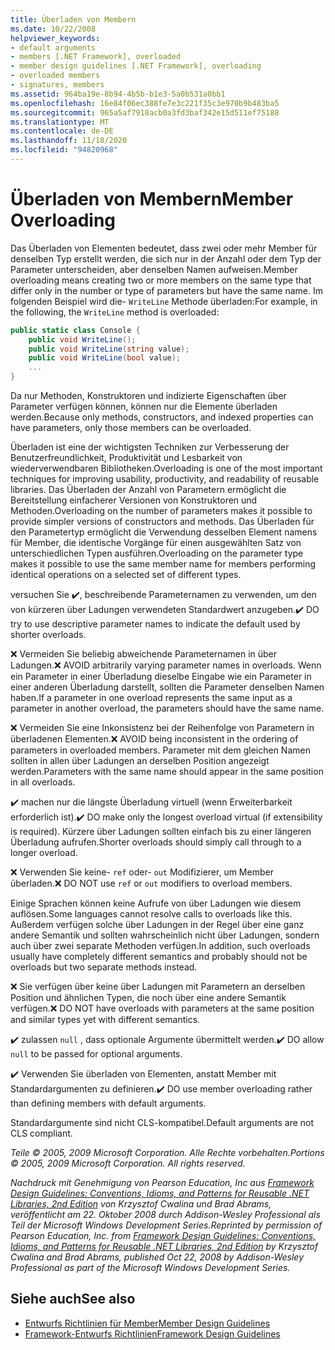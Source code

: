 ```yaml
---
title: Überladen von Membern
ms.date: 10/22/2008
helpviewer_keywords:
- default arguments
- members [.NET Framework], overloaded
- member design guidelines [.NET Framework], overloading
- overloaded members
- signatures, members
ms.assetid: 964ba19e-8b94-4b5b-b1e3-5a0b531a0bb1
ms.openlocfilehash: 16e84f06ec388fe7e3c221f35c3e970b9b483ba5
ms.sourcegitcommit: 965a5af7918acb0a3fd3baf342e15d511ef75188
ms.translationtype: MT
ms.contentlocale: de-DE
ms.lasthandoff: 11/18/2020
ms.locfileid: "94820968"
---
```

# <a name="member-overloading"></a><span data-ttu-id="d8148-102">Überladen von Membern</span><span class="sxs-lookup"><span data-stu-id="d8148-102">Member Overloading</span></span>
<span data-ttu-id="d8148-103">Das Überladen von Elementen bedeutet, dass zwei oder mehr Member für denselben Typ erstellt werden, die sich nur in der Anzahl oder dem Typ der Parameter unterscheiden, aber denselben Namen aufweisen.</span><span class="sxs-lookup"><span data-stu-id="d8148-103">Member overloading means creating two or more members on the same type that differ only in the number or type of parameters but have the same name.</span></span> <span data-ttu-id="d8148-104">Im folgenden Beispiel wird die- `WriteLine` Methode überladen:</span><span class="sxs-lookup"><span data-stu-id="d8148-104">For example, in the following, the `WriteLine` method is overloaded:</span></span>

```csharp
public static class Console {
    public void WriteLine();
    public void WriteLine(string value);
    public void WriteLine(bool value);
    ...
}
```

 <span data-ttu-id="d8148-105">Da nur Methoden, Konstruktoren und indizierte Eigenschaften über Parameter verfügen können, können nur die Elemente überladen werden.</span><span class="sxs-lookup"><span data-stu-id="d8148-105">Because only methods, constructors, and indexed properties can have parameters, only those members can be overloaded.</span></span>

 <span data-ttu-id="d8148-106">Überladen ist eine der wichtigsten Techniken zur Verbesserung der Benutzerfreundlichkeit, Produktivität und Lesbarkeit von wiederverwendbaren Bibliotheken.</span><span class="sxs-lookup"><span data-stu-id="d8148-106">Overloading is one of the most important techniques for improving usability, productivity, and readability of reusable libraries.</span></span> <span data-ttu-id="d8148-107">Das Überladen der Anzahl von Parametern ermöglicht die Bereitstellung einfacherer Versionen von Konstruktoren und Methoden.</span><span class="sxs-lookup"><span data-stu-id="d8148-107">Overloading on the number of parameters makes it possible to provide simpler versions of constructors and methods.</span></span> <span data-ttu-id="d8148-108">Das Überladen für den Parametertyp ermöglicht die Verwendung desselben Element namens für Member, die identische Vorgänge für einen ausgewählten Satz von unterschiedlichen Typen ausführen.</span><span class="sxs-lookup"><span data-stu-id="d8148-108">Overloading on the parameter type makes it possible to use the same member name for members performing identical operations on a selected set of different types.</span></span>

 <span data-ttu-id="d8148-109">versuchen Sie ✔️, beschreibende Parameternamen zu verwenden, um den von kürzeren über Ladungen verwendeten Standardwert anzugeben.</span><span class="sxs-lookup"><span data-stu-id="d8148-109">✔️ DO try to use descriptive parameter names to indicate the default used by shorter overloads.</span></span>

 <span data-ttu-id="d8148-110">❌ Vermeiden Sie beliebig abweichende Parameternamen in über Ladungen.</span><span class="sxs-lookup"><span data-stu-id="d8148-110">❌ AVOID arbitrarily varying parameter names in overloads.</span></span> <span data-ttu-id="d8148-111">Wenn ein Parameter in einer Überladung dieselbe Eingabe wie ein Parameter in einer anderen Überladung darstellt, sollten die Parameter denselben Namen haben.</span><span class="sxs-lookup"><span data-stu-id="d8148-111">If a parameter in one overload represents the same input as a parameter in another overload, the parameters should have the same name.</span></span>

 <span data-ttu-id="d8148-112">❌ Vermeiden Sie eine Inkonsistenz bei der Reihenfolge von Parametern in überladenen Elementen.</span><span class="sxs-lookup"><span data-stu-id="d8148-112">❌ AVOID being inconsistent in the ordering of parameters in overloaded members.</span></span> <span data-ttu-id="d8148-113">Parameter mit dem gleichen Namen sollten in allen über Ladungen an derselben Position angezeigt werden.</span><span class="sxs-lookup"><span data-stu-id="d8148-113">Parameters with the same name should appear in the same position in all overloads.</span></span>

 <span data-ttu-id="d8148-114">✔️ machen nur die längste Überladung virtuell (wenn Erweiterbarkeit erforderlich ist).</span><span class="sxs-lookup"><span data-stu-id="d8148-114">✔️ DO make only the longest overload virtual (if extensibility is required).</span></span> <span data-ttu-id="d8148-115">Kürzere über Ladungen sollten einfach bis zu einer längeren Überladung aufrufen.</span><span class="sxs-lookup"><span data-stu-id="d8148-115">Shorter overloads should simply call through to a longer overload.</span></span>

 <span data-ttu-id="d8148-116">❌ Verwenden Sie keine- `ref` oder- `out` Modifizierer, um Member überladen.</span><span class="sxs-lookup"><span data-stu-id="d8148-116">❌ DO NOT use `ref` or `out` modifiers to overload members.</span></span>

 <span data-ttu-id="d8148-117">Einige Sprachen können keine Aufrufe von über Ladungen wie diesem auflösen.</span><span class="sxs-lookup"><span data-stu-id="d8148-117">Some languages cannot resolve calls to overloads like this.</span></span> <span data-ttu-id="d8148-118">Außerdem verfügen solche über Ladungen in der Regel über eine ganz andere Semantik und sollten wahrscheinlich nicht über Ladungen, sondern auch über zwei separate Methoden verfügen.</span><span class="sxs-lookup"><span data-stu-id="d8148-118">In addition, such overloads usually have completely different semantics and probably should not be overloads but two separate methods instead.</span></span>

 <span data-ttu-id="d8148-119">❌ Sie verfügen über keine über Ladungen mit Parametern an derselben Position und ähnlichen Typen, die noch über eine andere Semantik verfügen.</span><span class="sxs-lookup"><span data-stu-id="d8148-119">❌ DO NOT have overloads with parameters at the same position and similar types yet with different semantics.</span></span>

 <span data-ttu-id="d8148-120">✔️ zulassen `null` , dass optionale Argumente übermittelt werden.</span><span class="sxs-lookup"><span data-stu-id="d8148-120">✔️ DO  allow `null` to be passed for optional arguments.</span></span>

 <span data-ttu-id="d8148-121">✔️ Verwenden Sie überladen von Elementen, anstatt Member mit Standardargumenten zu definieren.</span><span class="sxs-lookup"><span data-stu-id="d8148-121">✔️ DO use member overloading rather than defining members with default arguments.</span></span>

 <span data-ttu-id="d8148-122">Standardargumente sind nicht CLS-kompatibel.</span><span class="sxs-lookup"><span data-stu-id="d8148-122">Default arguments are not CLS compliant.</span></span>

 <span data-ttu-id="d8148-123">*Teile © 2005, 2009 Microsoft Corporation. Alle Rechte vorbehalten.*</span><span class="sxs-lookup"><span data-stu-id="d8148-123">*Portions © 2005, 2009 Microsoft Corporation. All rights reserved.*</span></span>

 <span data-ttu-id="d8148-124">*Nachdruck mit Genehmigung von Pearson Education, Inc aus [Framework Design Guidelines: Conventions, Idioms, and Patterns for Reusable .NET Libraries, 2nd Edition](https://www.informit.com/store/framework-design-guidelines-conventions-idioms-and-9780321545619) von Krzysztof Cwalina und Brad Abrams, veröffentlicht am 22. Oktober 2008 durch Addison-Wesley Professional als Teil der Microsoft Windows Development Series.*</span><span class="sxs-lookup"><span data-stu-id="d8148-124">*Reprinted by permission of Pearson Education, Inc. from [Framework Design Guidelines: Conventions, Idioms, and Patterns for Reusable .NET Libraries, 2nd Edition](https://www.informit.com/store/framework-design-guidelines-conventions-idioms-and-9780321545619) by Krzysztof Cwalina and Brad Abrams, published Oct 22, 2008 by Addison-Wesley Professional as part of the Microsoft Windows Development Series.*</span></span>

## <a name="see-also"></a><span data-ttu-id="d8148-125">Siehe auch</span><span class="sxs-lookup"><span data-stu-id="d8148-125">See also</span></span>

- [<span data-ttu-id="d8148-126">Entwurfs Richtlinien für Member</span><span class="sxs-lookup"><span data-stu-id="d8148-126">Member Design Guidelines</span></span>](member.md)
- [<span data-ttu-id="d8148-127">Framework-Entwurfs Richtlinien</span><span class="sxs-lookup"><span data-stu-id="d8148-127">Framework Design Guidelines</span></span>](index.md)
